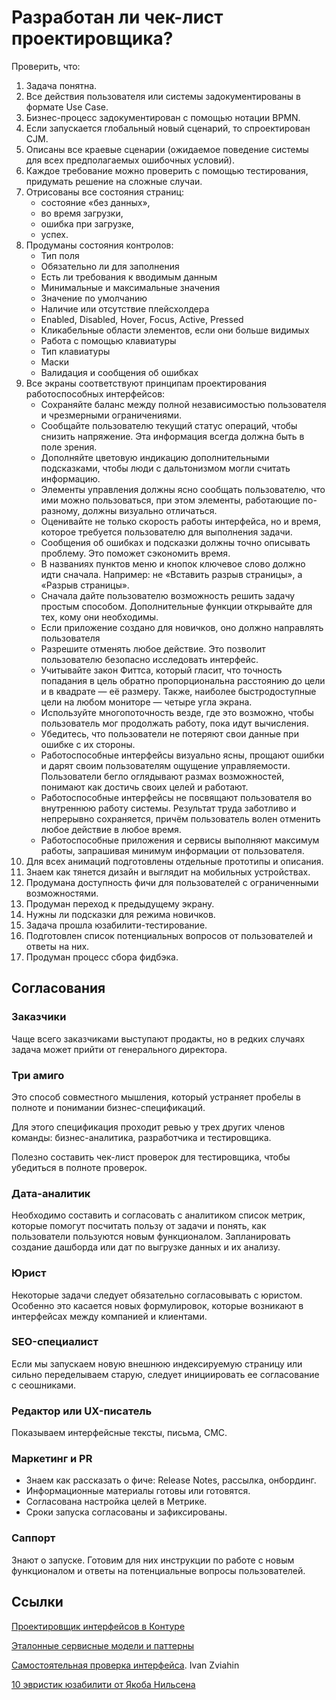 # Разработан ли чек-лист проектировщика?

Проверить, что:
1. Задача понятна.
2. Все действия пользователя или системы задокументированы в формате Use Case.
3. Бизнес-процесс задокументирован с помощью нотации BPMN.
4. Если запускается глобальный новый сценарий, то спроектирован CJM.
5. Описаны все краевые сценарии (ожидаемое поведение системы для всех предполагаемых ошибочных условий).
6. Каждое требование можно проверить с помощью тестирования, придумать решение на сложные случаи.
7. Отрисованы все состояния страниц:
   - состояние «без данных»,
   - во время загрузки,
   - ошибка при загрузке,
   - успех.
8. Продуманы состояния контролов:
   - Тип поля
   - Обязательно ли для заполнения
   - Есть ли требования к вводимым данным
   - Минимальные и максимальные значения
   - Значение по умолчанию
   - Наличие или отсутствие плейсхолдера
   - Enabled, Disabled, Hover, Focus, Active, Pressed
   - Кликабельные области элементов, если они больше видимых
   - Работа с помощью клавиатуры
   - Тип клавиатуры
   - Маски
   - Валидация и сообщения об ошибках
9. Все экраны соответствуют принципам проектирования работоспособных интерфейсов:
   - Сохраняйте баланс между полной независимостью пользователя и чрезмерными ограничениями.
   - Сообщайте пользователю текущий статус операций, чтобы снизить напряжение. Эта информация всегда должна быть в поле зрения.
   - Дополняйте цветовую индикацию дополнительными подсказками, чтобы люди с дальтонизмом могли считать информацию.
   - Элементы управления должны ясно сообщать пользователю, что ими можно пользоваться, при этом элементы, работающие по-разному, должны визуально отличаться.
   - Оценивайте не только скорость работы интерфейса, но и время, которое требуется пользователю для выполнения задачи.
   - Сообщения об ошибках и подсказки должны точно описывать проблему. Это поможет сэкономить время.
   - В названиях пунктов меню и кнопок ключевое слово должно идти сначала. Например: не «Вставить разрыв страницы», а «Разрыв страницы».
   - Сначала дайте пользователю возможность решить задачу простым способом. Дополнительные функции открывайте для тех, кому они необходимы.
   - Если приложение создано для новичков, оно должно направлять пользователя
   - Разрешите отменять любое действие. Это позволит пользователю безопасно исследовать интерфейс.
   - Учитывайте закон Фиттса, который гласит, что точность попадания в цель обратно пропорциональна расстоянию до цели и в квадрате — её размеру. Также, наиболее быстродоступные цели на любом мониторе — четыре угла экрана.
   - Используйте многопоточность везде, где это возможно, чтобы пользователь мог продолжать работу, пока идут вычисления.
   - Убедитесь, что пользователи не потеряют свои данные при ошибке с их стороны.
   - Работоспособные интерфейсы визуально ясны, прощают ошибки и дарят своим пользователям ощущение управляемости. Пользователи бегло оглядывают размах возможностей, понимают как достичь своих целей и работают.
   - Работоспособные интерфейсы не посвящают пользователя во внутреннюю работу системы. Результат труда заботливо и непрерывно сохраняется, причём пользователь волен отменить любое действие в любое время.
   - Работоспособные приложения и сервисы выполняют максимум работы, запрашивая минимум информации от пользователя.
10. Для всех анимаций подготовлены отдельные прототипы и описания.
11. Знаем как тянется дизайн и выглядит на мобильных устройствах.
12. Продумана доступность фичи для пользователей с ограниченными возможностями.
13. Продуман переход к предыдущему экрану.
14. Нужны ли подсказки для режима новичков.
15. Задача прошла юзабилити-тестирование.
16. Подготовлен список потенциальных вопросов от пользователей и ответы на них.
17. Продуман процесс сбора фидбэка.

## Согласования

### Заказчики
Чаще всего заказчиками выступают продакты, но в редких случаях задача может прийти от генерального директора.

### Три амиго
Это способ совместного мышления, который устраняет пробелы в полноте и понимании бизнес-спецификаций.

Для этого спецификация проходит ревью у трех других членов команды: бизнес-аналитика, разработчика и тестировщика.

Полезно составить чек-лист проверок для тестировщика, чтобы убедиться в полноте проверок.

### Дата-аналитик
Необходимо составить и согласовать с аналитиком список метрик, которые помогут посчитать пользу от задачи и понять, как пользователи пользуются новым функционалом. Запланировать создание дашборда или дат по выгрузке данных и их анализу.

### Юрист
Некоторые задачи следует обязательно согласовывать с юристом. Особенно это касается новых формулировок, которые возникают в интерфейсах между компанией и клиентами.

### SEO-специалист
Если мы запускаем новую внешнюю индексируемую страницу или сильно переделываем старую, следует инициировать ее согласование с сеошниками.

### Редактор или UX-писатель
Показываем интерфейсные тексты, письма, СМС.

### Маркетинг и PR
  - Знаем как рассказать о фиче: Release Notes, рассылка, онбординг.
  - Информационные материалы готовы или готовятся.
  - Согласована настройка целей в Метрике.
  - Сроки запуска согласованы и зафиксированы.

### Саппорт
Знают о запуске. Готовим для них инструкции по работе с новым функционалом и ответы на потенциальные вопросы пользователей.

## Ссылки
[Проектировщик интерфейсов в Контуре](https://guides.kontur.ru/principles/uidesigner/)

[Эталонные сервисные модели и паттерны](https://hardclient.com)

[Самостоятельная проверка интерфейса](https://ivanzviahin.by/blog/all/check-list-to-verify-the-interface/). Ivan Zviahin

[10 эвристик юзабилити от Якоба Нильсена](https://1ps.ru/blog/sites/2023/10-evristik-yuzabiliti-ot-yakoba-nilsena/)